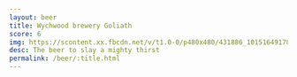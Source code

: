 ```yaml
---
layout: beer
title: Wychwood brewery Goliath
score: 6
img: https://scontent.xx.fbcdn.net/v/t1.0-0/p480x480/431886_10151649178733745_149102435_n.jpg?oh=e7a231a2d087ecd3094e5f06e2c2bb35&oe=5887D3AE
desc: The beer to slay a mighty thirst
permalink: /beer/:title.html
---
```

